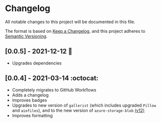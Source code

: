 # Changelog

All notable changes to this project will be documented in this file.

The format is based on [Keep a Changelog](https://keepachangelog.com/en/1.0.0/),
and this project adheres to [Semantic Versioning](https://semver.org/spec/v2.0.0.html).

## [0.0.5] - 2021-12-12 :christmas_tree:
- Upgrades dependencies

## [0.0.4] - 2021-03-14 :octocat:
- Completely migrates to GitHub Workflows
- Adds a changelog
- Improves badges
- Upgrades to new version of `gallerist` (which includes upgraded `Pillow` and
  `aiofiles`), and to the new version of `azure-storage-blob`
  [(v12)](https://docs.microsoft.com/en-us/azure/storage/blobs/storage-quickstart-blobs-python)
- Improves formatting

